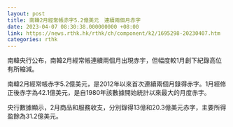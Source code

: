 ```yaml
---
layout: post
title: 南韓2月經常帳赤字5.2億美元　連續兩個月赤字
date: 2023-04-07 08:30:38.000000000 +08:00
link: https://news.rthk.hk/rthk/ch/component/k2/1695298-20230407.htm
categories: rthk
---
```


南韓央行公布，南韓2月經常帳連續兩個月出現赤宇，但幅度較1月創下紀錄高位有所縮減。

南韓2月經常帳赤字5.2億美元，是2012年以來首次連續兩個月錄得赤字。1月經修正後赤字為42.1億美元，是自1980年該數據開始統計以來最大的月度赤字。

央行數據顯示，2月商品和服務收支，分別錄得13億和20.3億美元赤字，主要所得盈餘為31.2億美元。
